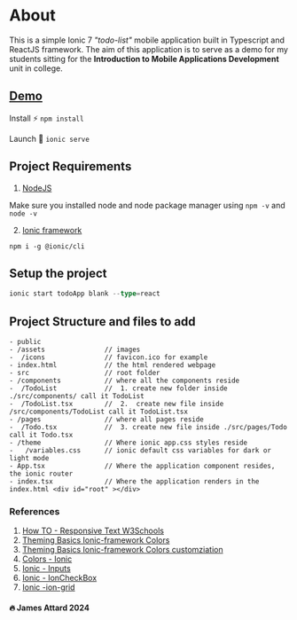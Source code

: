 # About

This is a simple Ionic 7 _"todo-list"_ mobile application built in Typescript and ReactJS framework. The aim of this application is to serve as a demo for my students sitting for the **Introduction to Mobile Applications Development** unit in college.

## [Demo](https://roaring-bunny-dacca9.netlify.app/)

Install ⚡ `npm install`

Launch 🚀 `ionic serve`

## Project Requirements

1. [NodeJS](https://nodejs.org/en/)

Make sure you installed node and node package manager using `npm -v` and `node -v`

2. [Ionic framework](https://ionicframework.com/getting-started)

```
npm i -g @ionic/cli
```

## Setup the project

```ts
ionic start todoApp blank --type=react
```

## Project Structure and files to add

```
- public
- /assets               // images
-  /icons               // favicon.ico for example
- index.html            // the html rendered webpage
- src                   // root folder
- /components           // where all the components reside
-  /TodoList            //  1. create new folder inside ./src/components/ call it TodoList
-  /TodoList.tsx        //  2.  create new file inside /src/components/TodoList call it TodoList.tsx
- /pages                // where all pages reside
-  /Todo.tsx            //  3. create new file inside ./src/pages/Todo call it Todo.tsx
- /theme                // Where ionic app.css styles reside
-   /variables.css      // ionic default css variables for dark or light mode
- App.tsx               // Where the application component resides, the ionic router
- index.tsx             // Where the application renders in the index.html <div id="root" ></div>
```

### References

1. [How TO - Responsive Text W3Schools](https://www.w3schools.com/howto/howto_css_responsive_text.asp)
2. [Theming Basics Ionic-framework Colors](https://ionicframework.com/docs/theming/basics)
3. [Theming Basics Ionic-framework Colors customziation](https://ionicframework.com/docs/theming/colors)
4. [Colors - Ionic](https://ionicframework.com/docs/theming/colors)
5. [Ionic - Inputs](https://ionicframework.com/docs/api/input)
6. [Ionic - IonCheckBox](https://ionicframework.com/docs/api/checkbox)
7. [Ionic -ion-grid](https://ionicframework.com/docs/api/grid)

#### 🔥 James Attard 2024
